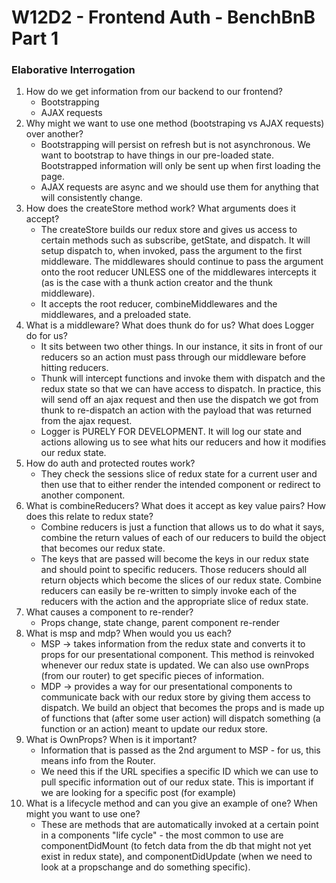 # W12D2 - Frontend Auth - BenchBnB Part 1


### Elaborative Interrogation

1. How do we get information from our backend to our frontend?
    - Bootstrapping
    - AJAX requests
2. Why might we want to use one method (bootstraping vs AJAX requests) over another?
    - Bootstrapping will persist on refresh but is not asynchronous. We want to bootstrap to have things in our pre-loaded state. Bootstrapped information will only be sent up when first loading the page.
    - AJAX requests are async and we should use them for anything that will consistently change.
3. How does the createStore method work? What arguments does it accept?
    - The createStore builds our redux store and gives us access to certain methods such as subscribe, getState, and dispatch. It will setup dispatch to, when invoked, pass the argument to the first middleware. The middlewares should continue to pass the argument onto the root reducer UNLESS one of the middlewares intercepts it (as is the case with a thunk action creator and the thunk middleware).
    - It accepts the root reducer, combineMiddlewares and the middlewares, and a preloaded state.
4. What is a middleware? What does thunk do for us? What does Logger do for us?
    - It sits between two other things. In our instance, it sits in front of our reducers so an action must pass through our middleware before hitting reducers.
    - Thunk will intercept functions and invoke them with dispatch and the redux state so that we can have access to dispatch. In practice, this will send off an ajax request and then use the dispatch we got from thunk to re-dispatch an action with the payload that was returned from the ajax request.
    - Logger is PURELY FOR DEVELOPMENT. It will log our state and actions allowing us to see what hits our reducers and how it modifies our redux state.
5. How do auth and protected routes work?
    - They check the sessions slice of redux state for a current user and then use that to either render the intended component or redirect to another component.
6. What is combineReducers? What does it accept as key value pairs? How does this relate to redux state?
    - Combine reducers is just a function that allows us to do what it says, combine the return values of each of our reducers to build the object that becomes our redux state.
    - The keys that are passed will become the keys in our redux state and should point to specific reducers. Those reducers should all return objects which become the slices of our redux state. Combine reducers can easily be re-written to simply invoke each of the reducers with the action and the appropriate slice of redux state.
7. What causes a component to re-render?
    - Props change, state change, parent component re-render
8. What is msp and mdp? When would you us each?
    - MSP -> takes information from the redux state and converts it to props for our presentational component. This method is reinvoked whenever our redux state is updated. We can also use ownProps (from our router) to get specific pieces of information.
    - MDP -> provides a way for our presentational components to communicate back with our redux store by giving them access to dispatch. We build an object that becomes the props and is made up of functions that (after some user action) will dispatch something (a function or an action) meant to update our redux store.
9. What is OwnProps? When is it important?
    - Information that is passed as the 2nd argument to MSP - for us, this means info from the Router. 
    - We need this if the URL specifies a specific ID which we can use to pull specific information out of our redux state. This is important if we are looking for a specific post (for example)
10. What is a lifecycle method and can you give an example of one? When might you want to use one?
    - These are methods that are automatically invoked at a certain point in a components "life cycle" - the most common to use are componentDidMount (to fetch data from the db that might not yet exist in redux state), and componentDidUpdate (when we need to look at a propschange and do something specific).